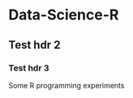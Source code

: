Data-Science-R
=================================

## Test hdr 2
### Test hdr 3

Some R programming experiments
